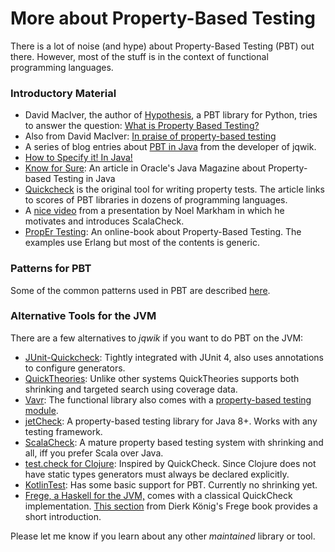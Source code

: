 # More about Property-Based Testing

There is a lot of noise (and hype) about Property-Based Testing (PBT) out there.
However, most of the stuff is in the context of functional programming languages.

### Introductory Material

- David MacIver, the author of [Hypothesis](https://hypothesis.works/), a PBT library for Python, 
  tries to answer the question: 
  [What is Property Based Testing?](https://hypothesis.works/articles/what-is-property-based-testing/)
- Also from David MacIver: [In praise of property-based testing](https://increment.com/testing/in-praise-of-property-based-testing/)
- A series of blog entries about 
  [PBT in Java](https://blog.johanneslink.net/2018/03/24/property-based-testing-in-java-introduction/)
  from the developer of jqwik.
- [How to Specify it! In Java!](https://johanneslink.net/how-to-specify-it/)
- [Know for Sure](https://blogs.oracle.com/javamagazine/know-for-sure-with-property-based-testing): 
  An article in Oracle's Java Magazine about Property-based Testing in Java
- [Quickcheck](https://en.wikipedia.org/wiki/QuickCheck) is the original tool for writing property tests.
  The article links to scores of PBT libraries in dozens of programming languages.
- A [nice video](https://www.youtube.com/watch?v=fltD7yrHbUA) from a presentation by Noel Markham
  in which he motivates and introduces ScalaCheck.
- [PropEr Testing](http://propertesting.com/): An online-book about Property-Based Testing.
  The examples use Erlang but most of the contents is generic.

### Patterns for PBT

Some of the common patterns used in PBT are described 
[here](http://blog.ssanj.net/posts/2016-06-26-property-based-testing-patterns.html).

### Alternative Tools for the JVM

There are a few alternatives to _jqwik_ if you want to do PBT on the JVM:

- [JUnit-Quickcheck](http://pholser.github.io/junit-quickcheck): 
  Tightly integrated with JUnit 4, also uses annotations to configure generators.
- [QuickTheories](https://github.com/ncredinburgh/QuickTheories):
  Unlike other systems QuickTheories supports both shrinking and targeted search using coverage data.
- [Vavr](http://www.vavr.io/): The functional library also comes with a 
  [property-based testing module](https://github.com/vavr-io/vavr-test).
- [jetCheck](https://github.com/JetBrains/jetCheck): A property-based testing library for Java 8+. 
  Works with any testing framework.
- [ScalaCheck](http://www.scalacheck.org/): A mature property based testing system with shrinking and all, 
  iff you prefer Scala over Java.
- [test.check for Clojure](https://github.com/clojure/test.check): Inspired by QuickCheck. Since Clojure
  does not have static types generators must always be declared explicitly.
- [KotlinTest](https://github.com/kotlintest/kotlintest): Has some basic support for PBT. 
  Currently no shrinking yet.
- [Frege, a Haskell for the JVM,](https://github.com/Frege/frege)
  comes with a classical QuickCheck implementation.
  [This section](https://dierk.gitbooks.io/fregegoodness/content/src/docs/asciidoc/qc_property.html)
  from Dierk König's Frege book provides a short introduction.

  
Please let me know if you learn about any other _maintained_ library or tool.
